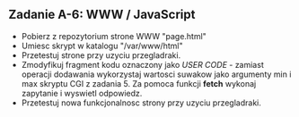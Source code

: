 ## Zadanie A-6: WWW / JavaScript
* Pobierz z repozytorium strone WWW "page.html"
* Umiesc skrypt w katalogu "/var/www/html"
* Przetestuj strone przy uzyciu przegladraki.
* Zmodyfikuj fragment kodu oznaczony jako *USER CODE* - zamiast operacji dodawania wykorzystaj wartosci suwakow jako argumenty min i max skryptu CGI z zadania 5. Za pomoca funkcji **fetch** wykonaj zapytanie i wyswietl odpowiedz.
* Przetestuj nowa funkcjonalnosc strony przy uzyciu przegladraki. 
